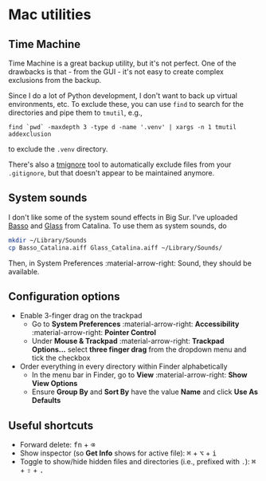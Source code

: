 # Mac utilities

## Time Machine

Time Machine is a great backup utility, but it's not perfect. One of the drawbacks is that - from the GUI - it's not easy to create complex exclusions from the backup.

Since I do a lot of Python development, I don't want to back up virtual environments, etc. To exclude these, you can use `find` to search for the directories and pipe them to `tmutil`, e.g.,

```shell
find `pwd` -maxdepth 3 -type d -name '.venv' | xargs -n 1 tmutil addexclusion
```

to exclude the `.venv` directory.

There's also a [tmignore] tool to automatically exclude files from your `.gitignore`, but that doesn't appear to be maintained anymore.

## System sounds

I don't like some of the system sound effects in Big Sur. I've uploaded [Basso] and [Glass] from Catalina. To use them as system sounds, do

```bash
mkdir ~/Library/Sounds
cp Basso_Catalina.aiff Glass_Catalina.aiff ~/Library/Sounds/
```

Then, in System Preferences :material-arrow-right: Sound, they should be available.

## Configuration options

- Enable 3-finger drag on the trackpad
  - Go to **System Preferences** :material-arrow-right: **Accessibility** :material-arrow-right: **Pointer Control**
  - Under **Mouse & Trackpad** :material-arrow-right: **Trackpad Options...** select **three finger drag** from the dropdown menu and tick the checkbox
- Order everything in every directory within Finder alphabetically
  - In the menu bar in Finder, go to **View** :material-arrow-right: **Show View Options**
  - Ensure **Group By** and **Sort By** have the value **Name** and click **Use As Defaults**

## Useful shortcuts

- Forward delete: <kbd>fn</kbd> + <kbd>&#9003;</kbd>
- Show inspector (so **Get Info** shows for active file): <kbd>&#8984;</kbd> + <kbd>&#8997;</kbd> + <kbd>i</kbd>
- Toggle to show/hide hidden files and directories (i.e., prefixed with `.`): <kbd>&#8984;</kbd> + <kbd>&#8679;</kbd> + <kbd>.</kbd>

[tmignore]: https://github.com/samuelmeuli/tmignore

[Basso]: https://github.com/eshwen/macOS-setup/blob/main/Basso_Catalina.aiff

[Glass]: https://github.com/eshwen/macOS-setup/blob/main/Glass_Catalina.aiff
